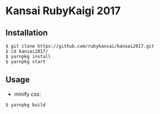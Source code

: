 # Kansai RubyKaigi 2017

## Installation

```
$ git clone https://github.com/rubykansai/kansai2017.git
$ cd kansai2017/
$ yarnpkg install
$ yarnpkg start
```

## Usage

* minify css:

```
$ yarnpkg build
```
